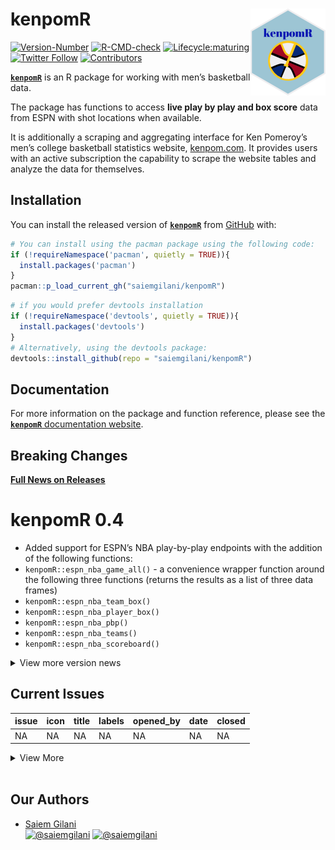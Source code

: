 
# kenpomR <a href='http://saiemgilani.github.io/kenpomR'><img src="man/figures/logo.png" align="right" height="139"/></a>

<!-- badges: start -->

[![Version-Number](https://img.shields.io/github/r-package/v/saiemgilani/kenpomr?label=kenpomR&logo=R&style=for-the-badge)](https://github.com/saiemgilani/kenpomR/)
[![R-CMD-check](https://img.shields.io/github/workflow/status/saiemgilani/kenpomR/R-CMD-check?label=R-CMD-Check&logo=R&logoColor=blue&style=for-the-badge)](https://github.com/saiemgilani/kenpomR/actions/workflows/R-CMD-check.yaml)
[![Lifecycle:maturing](https://img.shields.io/badge/lifecycle-maturing-blue.svg?style=for-the-badge&logo=github)](https://github.com/saiemgilani/kenpomR/)
[![Twitter
Follow](https://img.shields.io/twitter/follow/saiemgilani?color=blue&label=%40saiemgilani&logo=twitter&style=for-the-badge)](https://twitter.com/saiemgilani)
[![Contributors](https://img.shields.io/github/contributors/saiemgilani/kenpomr?style=for-the-badge)](https://github.com/saiemgilani/kenpomR/graphs/contributors)
<!-- badges: end -->

[**`kenpomR`**](https://saiemgilani.github.io/kenpomR/) is an R package
for working with men’s basketball data.

The package has functions to access **live play by play and box score**
data from ESPN with shot locations when available.

It is additionally a scraping and aggregating interface for Ken
Pomeroy’s men’s college basketball statistics website,
[kenpom.com](https://kenpom.com). It provides users with an active
subscription the capability to scrape the website tables and analyze the
data for themselves.

## Installation

You can install the released version of
[**`kenpomR`**](https://github.com/saiemgilani/kenpomR/) from
[GitHub](https://github.com/saiemgilani/kenpomR) with:

``` r
# You can install using the pacman package using the following code:
if (!requireNamespace('pacman', quietly = TRUE)){
  install.packages('pacman')
}
pacman::p_load_current_gh("saiemgilani/kenpomR")
```

``` r
# if you would prefer devtools installation
if (!requireNamespace('devtools', quietly = TRUE)){
  install.packages('devtools')
}
# Alternatively, using the devtools package:
devtools::install_github(repo = "saiemgilani/kenpomR")
```

## Documentation

For more information on the package and function reference, please see
the [**`kenpomR`** documentation
website](https://saiemgilani.github.io/kenpomR/).

## **Breaking Changes**

[**Full News on
Releases**](https://saiemgilani.github.io/kenpomR/news/index.html)

# **kenpomR 0.4**

  - Added support for ESPN’s NBA play-by-play endpoints with the
    addition of the following functions:
  - `kenpomR::espn_nba_game_all()` - a convenience wrapper function
    around the following three functions (returns the results as a list
    of three data frames)
  - `kenpomR::espn_nba_team_box()`
  - `kenpomR::espn_nba_player_box()`
  - `kenpomR::espn_nba_pbp()`
  - `kenpomR::espn_nba_teams()`
  - `kenpomR::espn_nba_scoreboard()`

<details>

<summary>View more version news</summary>

# **kenpomR 0.3.0**

  - `R` version 3.5.0 or greater dependency added
  - `purrr` version 0.3.0 or greater dependency added
  - `rvest` version 1.0.0 or greater dependency added
  - `progressr` version 0.6.0 or greater dependency added
  - `usethis` version 1.6.0 or greater dependency added
  - `xgboost` version 1.1.0 or greater dependency added
  - `tidyr` version 1.0.0 or greater dependency added
  - `stringr` version 1.3.0 or greater dependency added
  - `tibble` version 3.0.0 or greater dependency added
  - `furrr` dependency added
  - `future` dependency added

## **Test coverage**

  - Added tests for all KP and ESPN functions

#### **Function Naming Convention Change**

  - All functions sourced from [kenpom.com](https://www.kenpom.com/)
    will start with `kp_` as opposed to `get_`

  - Similarly, data and metrics sourced from ESPN will begin with
    `espn_` as opposed to `cbb_`. Moreover, all references to `cbb_`
    have been changed to `mbb_` as appropriate.

  - Data sourced directly from the NCAA website will start the function
    with `ncaa_`

#### New in v0.2.0-3: Support for ESPN’s men’s college basketball game data and NCAA NET Rankings

See the following ~~four~~ eight functions:

  - [`kenpomR::espn_mbb_game_all()`](https://saiemgilani.github.io/kenpomR/reference/espn_mbb_game_all.html)

  - [`kenpomR::espn_mbb_pbp()`](https://saiemgilani.github.io/kenpomR/reference/espn_mbb_pbp.html)

  - [`kenpomR::espn_mbb_team_box()`](https://saiemgilani.github.io/kenpomR/reference/espn_mbb_team_box.html)

  - [`kenpomR::espn_mbb_player_box()`](https://saiemgilani.github.io/kenpomR/reference/espn_mbb_player_box.html)

  - [`kenpomR::espn_mbb_teams()`](https://saiemgilani.github.io/kenpomR/reference/espn_mbb_teams.html)
    (bumps to v0.2.1)

  - [`kenpomR::espn_mbb_conferences()`](https://saiemgilani.github.io/kenpomR/reference/espn_mbb_conferences.html)
    (bumps to v0.2.1)

  - [`kenpomR::espn_mbb_scoreboard()`](https://saiemgilani.github.io/kenpomR/reference/espn_mbb_scoreboard.html)
    (bumps to v0.2.2)

  - [`kenpomR::ncaa_mbb_NET_rankings()`](https://saiemgilani.github.io/kenpomR/reference/ncaa_mbb_NET_rankings.html)
    (bumps to v0.2.3)

  - [`kenpomR::espn_mbb_rankings()`](https://saiemgilani.github.io/kenpomR/reference/espn_mbb_rankings.html)
    (bumps to v0.2.3)

</details>

## Current Issues

| issue | icon | title | labels | opened\_by | date | closed |
| :---- | :--- | :---- | :----- | :--------- | :--- | :----- |
| NA    | NA   | NA    | NA     | NA         | NA   | NA     |

<details>

<summary>View More</summary>

| issue | icon                                                                                                                                         | title                                                                                                                                                             | labels | opened\_by                                      | date       | closed              |
| :---- | :------------------------------------------------------------------------------------------------------------------------------------------- | :---------------------------------------------------------------------------------------------------------------------------------------------------------------- | :----- | :---------------------------------------------- | :--------- | :------------------ |
| 1     | <span title="Closed Issue"><img src="https://github.com/yonicd/issue/blob/master/inst/icons/issue-closed.png?raw=true"></span>               | <span title="**Describe the bug**...">[gameplan function error](https://github.com/saiemgilani/kenpomR/issues/1)</span>                                           | bug    | [mcoleman9221](https://github.com/mcoleman9221) | 2021-01-28 | 2021-01-28 03:31:48 |
| 10    | <span title="Merged Pull Request"><img src="https://github.com/yonicd/issue/blob/master/inst/icons/pull-request-merged.png?raw=true"></span> | <span title="continue updating docs to reflect MBB">[Add support for nba data from espn (including tests)](https://github.com/saiemgilani/kenpomR/pull/10)</span> |        | [saiemgilani](https://github.com/saiemgilani)   | 2021-04-29 | 2021-04-29 10:26:44 |
| 9     | <span title="Merged Pull Request"><img src="https://github.com/yonicd/issue/blob/master/inst/icons/pull-request-merged.png?raw=true"></span> | <span title="# **kenpomR 0.3.0**...">[v0.3.0](https://github.com/saiemgilani/kenpomR/pull/9)</span>                                                               |        | [saiemgilani](https://github.com/saiemgilani)   | 2021-04-26 | 2021-04-26 21:59:14 |
| 8     | <span title="Merged Pull Request"><img src="https://github.com/yonicd/issue/blob/master/inst/icons/pull-request-merged.png?raw=true"></span> | <span title="">[add cbb\_espn\_scoreboard function()](https://github.com/saiemgilani/kenpomR/pull/8)</span>                                                       |        | [saiemgilani](https://github.com/saiemgilani)   | 2021-02-24 | 2021-02-24 20:43:38 |
| 7     | <span title="Merged Pull Request"><img src="https://github.com/yonicd/issue/blob/master/inst/icons/pull-request-merged.png?raw=true"></span> | <span title="Adding teams and conference lookup">[Espn](https://github.com/saiemgilani/kenpomR/pull/7)</span>                                                     |        | [saiemgilani](https://github.com/saiemgilani)   | 2021-02-21 | 2021-02-21 17:08:14 |

</details>

<br>

## **Our Authors**

  - [Saiem Gilani](https://twitter.com/saiemgilani)  
    <a href="https://twitter.com/saiemgilani" target="blank"><img src="https://img.shields.io/twitter/follow/saiemgilani?color=blue&label=%40saiemgilani&logo=twitter&style=for-the-badge" alt="@saiemgilani" /></a>
    <a href="https://github.com/saiemgilani" target="blank"><img src="https://img.shields.io/github/followers/saiemgilani?color=eee&logo=Github&style=for-the-badge" alt="@saiemgilani" /></a>
